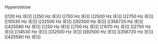 Hyperostose

[[120 Hz (E)]]
[[250 Hz (E)]]
[[700 Hz (E)]]
[[2500 Hz (E)]]
[[2750 Hz (E)]]
[[10530 Hz (E)]]
[[32500 Hz (E)]]
[[92500 Hz (E)]]
[[356720 Hz (E)]]
[[425580 Hz (E)]]
[[250 Hz (E)]]
[[700 Hz (E)]]
[[1070 Hz (E)]]
[[2750 Hz (E)]]
[[14530 Hz (E)]]
[[32500 Hz (E)]]
[[92500 Hz (E)]]
[[356720 Hz (E)]]
[[425580 Hz (E)]]